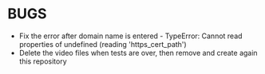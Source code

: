 # BUGS
- Fix the error after domain name is entered - TypeError: Cannot read properties of undefined (reading 'https_cert_path')
- Delete the video files when tests are over, then remove and create again this repository
